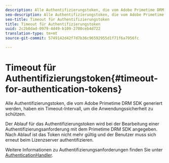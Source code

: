 ```yaml
---
description: Alle Authentifizierungstoken, die vom Adobe Primetime DRM SDK generiert werden, haben ein Timeout-Intervall, um die Anwendungssicherheit zu schützen.
seo-description: Alle Authentifizierungstoken, die vom Adobe Primetime DRM SDK generiert werden, haben ein Timeout-Intervall, um die Anwendungssicherheit zu schützen.
seo-title: Timeout für Authentifizierungstoken
title: Timeout für Authentifizierungstoken
uuid: 2c2b0dad-0979-4d49-b109-2700ceb4d722
translation-type: tm+mt
source-git-commit: 5749142d42f7d7b36c96592955d1f71f6a7956fc

---
```



# Timeout für Authentifizierungstoken{#timeout-for-authentication-tokens}

Alle Authentifizierungstoken, die vom Adobe Primetime DRM SDK generiert werden, haben ein Timeout-Intervall, um die Anwendungssicherheit zu schützen.

Der Ablauf für das Authentifizierungstoken wird bei der Bearbeitung einer Authentifizierungsanforderung mit dem Primetime DRM SDK angegeben. Nach Ablauf ist das Token nicht mehr gültig und der Benutzer muss sich erneut beim Lizenzserver authentifizieren.

Weitere Informationen zu Authentifizierungsanforderungen finden Sie unter [AuthenticationHandler](https://help.adobe.com/en_US/primetime/api/drm-apis/server/javadocs-flashaccess-pro/com/adobe/flashaccess/sdk/protocol/authentication/AuthenticationHandler.html).
